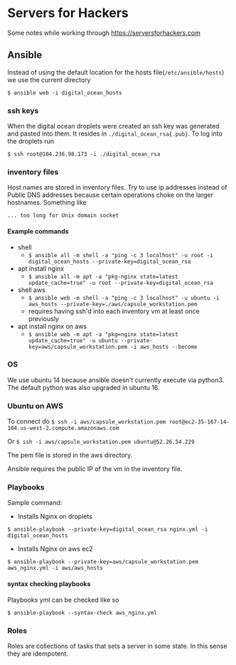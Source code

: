 # Servers for Hackers
Some notes while working through https://serversforhackers.com

## Ansible
Instead of using the default location for the hosts file(`/etc/ansible/hosts`) we use
the current directory

`$ ansible web -i digital_ocean_hosts`

### ssh keys
When the digital ocean droplets were created an ssh key was generated and pasted into
them. It resides in `./digital_ocean_rsa{.pub}`.
To log into the droplets run

`$ ssh root@104.236.98.173 -i ./digital_ocean_rsa`

### inventory files
Host names are stored in inventory files. Try to use ip addresses instead of Public DNS
addresses because certain operations choke on the larger hostnames. Something like

`... too long for Unix domain socket`

#### Example commands
* shell
  * `$ ansible all -m shell -a "ping -c 3 localhost" -u root -i digital_ocean_hosts --private-key=digital_ocean_rsa`
* apt install nginx
  * `$ ansible all -m apt -a "pkg-nginx state=latest update_cache=true" -u root --private-key=digital_ocean_rsa`
* shell aws
  * `$ ansible web -m shell -a "ping -c 3 localhost" -u ubuntu -i aws_hosts --private-key=./aws/capsule_workstation.pem`
  * requires having ssh'd into each inventory vm at least once previously
* apt install nginx on aws
  * `$ ansible web -m apt -a "pkg=nginx state=latest update_cache=true" -u ubuntu --private-key=aws/capsule_workstation.pem -i aws_hosts --become`

### OS
We use ubuntu 14 because ansible doesn't currently execute via python3. The default
python was also upgraded in ubuntu 16.

### Ubuntu on AWS
To connect do
`$ ssh -i aws/capsule_workstation.pem root@ec2-35-167-14-104.us-west-2.compute.amazonaws.com`

Or
`$ ssh -i aws/capsule_workstation.pem ubuntu@52.26.54.229`

The pem file is stored in the aws directory.

Ansible requires the public IP of the vm in the inventory file.

### Playbooks
Sample command:
* Installs Nginx on droplets

`$ ansible-playbook --private-key=digital_ocean_rsa nginx.yml -i digital_ocean_hosts`
* Installs Nginx on aws ec2

`$ ansible-playbook --private-key=aws/capsule_workstation.pem aws_nginx.yml -i aws/aws_hosts`

#### syntax checking playbooks
Playbooks yml can be checked like so

`$ ansible-playbook --syntax-check aws_nginx.yml`

### Roles
Roles are collections of tasks that sets a server in some state. In this sense they are idempotent.
